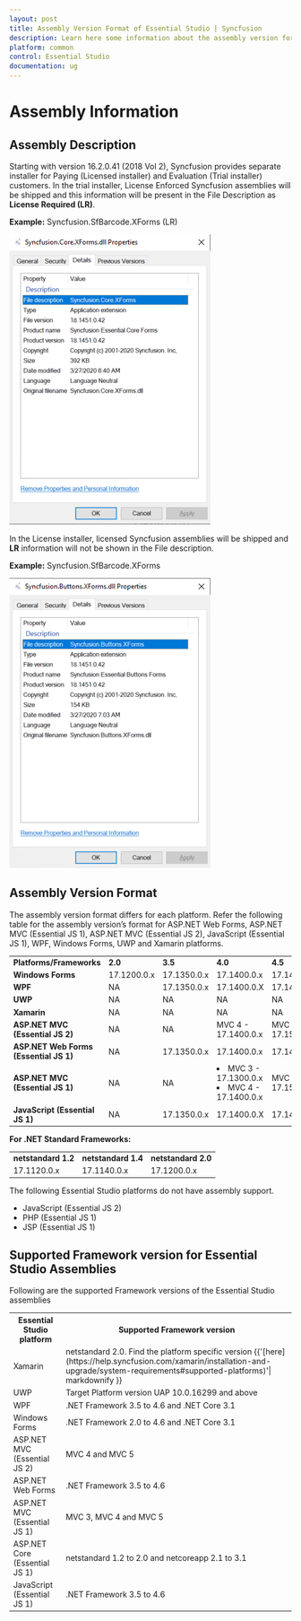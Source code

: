 ```yaml
---
layout: post
title: Assembly Version Format of Essential Studio | Syncfusion
description: Learn here some information about the assembly version format of Syncfusion Essential Studio and more details.
platform: common
control: Essential Studio
documentation: ug
---
```


# Assembly Information

## Assembly Description

Starting with version 16.2.0.41 (2018 Vol 2), Syncfusion provides separate installer for Paying (Licensed installer) and Evaluation (Trial installer) customers. In the trial installer, License Enforced Syncfusion assemblies will be shipped and this information will be present in the File Description as **License Required (LR)**.

**Example:** Syncfusion.SfBarcode.XForms (LR)

![Assembly Details](Documentation-Setup_images/Assembly-Description_img1.png)

In the License installer, licensed Syncfusion assemblies will be shipped and **LR** information will not be shown in the File description.

**Example:** Syncfusion.SfBarcode.XForms

![Assembly Details](Documentation-Setup_images/Assembly-Description_img2.png)


## Assembly Version Format

The assembly version format differs for each platform. Refer the following table for the assembly version’s format for ASP.NET Web Forms, ASP.NET MVC (Essential JS 1), ASP.NET MVC (Essential JS 2), JavaScript (Essential JS 1), WPF, Windows Forms, UWP and Xamarin platforms.



<table>
<tr>
<td>
<b>Platforms/Frameworks</b></td><td>
<b>2.0</b></td><td>
<b>3.5</b></td><td>
<b>4.0</b></td><td>
<b>4.5</b></td><td>
<b>4.5.1</b></td><td>
<b>4.6</b></td><td>
<b>netcoreapp3.0</b></td></tr>
<tr>
<td>
<b>Windows Forms</b></td><td>
17.1200.0.x</td><td>
17.1350.0.x</td><td>
17.1400.0.x</td><td>
17.1450.0.x</td><td>
17.1451.0.x</td><td>
17.1460.0.x</td><td>
17.1300.0.x</td></tr>
<tr>
<td>
<b>WPF</b></td><td>
NA</td><td>
17.1350.0.x</td><td>
17.1400.0.X</td><td>
17.1450.0.X</td><td>
17.1451.0.X</td><td>
17.1460.0.x</td><td>
17.1300.0.x</td></tr>
<tr>
<td>
<b>UWP</b></td><td>
NA</td><td>
NA</td><td>
NA</td><td>
NA</td><td>
NA</td><td>
17.1460.0.x</td><td>
NA</td></tr>
<tr>
<td>
<b>Xamarin</b></td><td>
NA</td><td>
NA</td><td>
NA</td><td>
NA</td><td>
17.1451.0.x</td><td>
NA</td><td>
NA</td></tr>
<tr>
<td>
<b>ASP.NET MVC (Essential JS 2)</b></td><td>
NA</td><td>
NA</td><td>
MVC 4 - 17.1400.0.x</td><td>
MVC 5 - 17.1500.0.x</td><td>
NA</td><td>
NA</td><td>
NA</td></tr>
<tr>
<td>
<b>ASP.NET Web Forms (Essential JS 1)</b></td><td>
NA</td><td>
17.1350.0.x</td><td>
17.1400.0.x</td><td>
17.1450.0.x</td><td>
17.1451.0.x</td><td>
17.1460.0.x</td><td>
NA</td></tr>
<tr>
<td>
<b>ASP.NET MVC (Essential JS 1)</b></td><td>
NA</td><td>
NA</td><td>
<li>MVC 3 - 17.1300.0.x</li><li>MVC 4 - 17.1400.0.x</li></td><td>
MVC 5 - 17.1500.0.x</td><td>
NA</td><td>
NA</td><td>
NA</td></tr>
<tr>
<td>
<b>JavaScript (Essential JS 1)</b></td><td>
NA</td><td>
17.1350.0.x</td><td>
17.1400.0.X</td><td>
17.1450.0.X</td><td>
17.1451.0.X</td><td>
17.1460.0.X</td><td>
NA</td></tr>
</table>

**For .NET Standard Frameworks:**

<table>
<tr>
<td>
<b>netstandard 1.2</b></td><td>
<b>netstandard 1.4</b></td><td>
<b>netstandard 2.0</b></td></tr>
<tr>
<td>
17.1120.0.x</td><td>
17.1140.0.x</td><td>
17.1200.0.x</td></tr>
</table>

The following Essential Studio platforms do not have assembly support.

* JavaScript (Essential JS 2)
* PHP (Essential JS 1)
* JSP (Essential JS 1)

## Supported Framework version for Essential Studio Assemblies

Following are the supported Framework versions of the Essential Studio assemblies

<table>
<tr>
<th>Essential Studio platform</th>
<th>Supported Framework version</th>
</tr>
<tr>
<td>Xamarin</td>
<td>netstandard 2.0. Find the platform specific version {{'[here](https://help.syncfusion.com/xamarin/installation-and-upgrade/system-requirements#supported-platforms)'| markdownify }}</td>
</tr>
<tr>
<td>UWP</td>
<td>Target Platform version UAP 10.0.16299 and above</td>
</tr>
<tr>
<td>WPF</td>
<td>.NET Framework 3.5 to 4.6 and .NET Core 3.1</td>
</tr>
<tr>
<td>Windows Forms</td>
<td>.NET Framework 2.0 to 4.6 and .NET Core 3.1</td>
</tr>
<tr>
<td>ASP.NET MVC (Essential JS 2)</td>
<td>MVC 4 and MVC 5</td>
</tr>
<tr>
<td>ASP.NET Web Forms</td>
<td>.NET Framework 3.5 to 4.6</td>
</tr>
<tr>
<td>ASP.NET MVC (Essential JS 1)</td>
<td>MVC 3, MVC 4 and MVC 5</td>
</tr>
<tr>
<td>ASP.NET Core (Essential JS 1)</td>
<td>netstandard 1.2 to 2.0 and netcoreapp 2.1 to 3.1</td>
</tr>
<tr>
<td>JavaScript (Essential JS 1)</td>
<td>.NET Framework 3.5 to 4.6</td>
</tr>
</table>